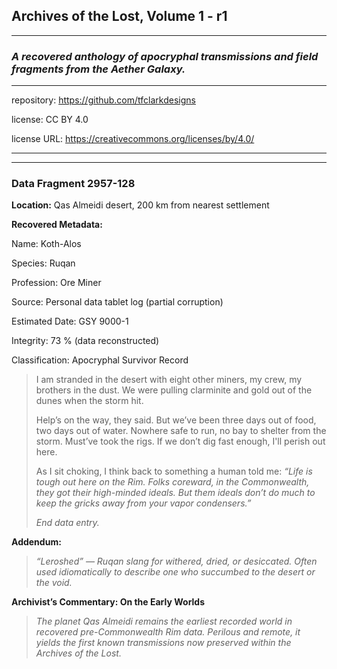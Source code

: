 ## **Archives of the Lost, Volume 1 - r1**
---
### *A recovered anthology of apocryphal transmissions and field fragments from the Aether Galaxy.*


---
repository: <https://github.com/tfclarkdesigns>

license: CC BY 4.0

license URL: <https://creativecommons.org/licenses/by/4.0/>

---
---

### **Data Fragment 2957-128**

**Location:** Qas Almeidi desert, 200 km from nearest settlement

**Recovered Metadata:**

Name: Koth-Alos

Species: Ruqan

Profession: Ore Miner

Source: Personal data tablet log (partial corruption)

Estimated Date: GSY 9000-1

Integrity: 73 % (data reconstructed)

Classification: Apocryphal Survivor Record

> I am stranded in the desert with eight other miners, my crew, my brothers in the dust. We were pulling clarminite and gold out of the dunes when the storm hit.
>
> Help’s on the way, they said. But we’ve been three days out of food, two days out of water. Nowhere safe to run, no bay to shelter from the storm. Must’ve took the rigs. If we don’t dig fast enough, I'll perish out here.
>
> As I sit choking, I think back to something a human told me:
> *“Life is tough out here on the Rim. Folks coreward, in the Commonwealth, they got their high-minded ideals. But them ideals don’t do much to keep the gricks away from your vapor condensers.”*
>
> *End data entry.*

**Addendum:**

> *“Leroshed” — Ruqan slang for withered, dried, or desiccated. Often used idiomatically to describe one who succumbed to the desert or the void.*

**Archivist’s Commentary: On the Early Worlds**

> *The planet Qas Almeidi remains the earliest recorded world in recovered pre-Commonwealth Rim data. Perilous and remote, it yields the first known transmissions now preserved within the Archives of the Lost.*
